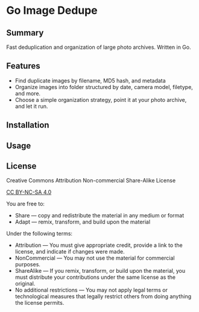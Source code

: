 # Go Image Dedupe

## Summary
Fast deduplication and organization of large photo archives. Written in Go.

## Features
- Find duplicate images by filename, MD5 hash, and metadata
- Organize images into folder structured by date, camera model, filetype, and more.
- Choose a simple organization strategy, point it at your photo archive, and let it run.

## Installation


## Usage


## License

Creative Commons Attribution Non-commercial Share-Alike License

[CC BY-NC-SA 4.0](https://creativecommons.org/licenses/by-nc-sa/4.0/)

You are free to:
- Share — copy and redistribute the material in any medium or format
- Adapt — remix, transform, and build upon the material

Under the following terms:
- Attribution — You must give appropriate credit, provide a link to the license, and indicate if changes were made. 
- NonCommercial — You may not use the material for commercial purposes.
- ShareAlike — If you remix, transform, or build upon the material, you must distribute your contributions under the same license as the original.
- No additional restrictions — You may not apply legal terms or technological measures that legally restrict others from doing anything the license permits.